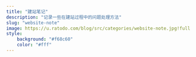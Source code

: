 ```yaml
---
title: "建站笔记"
description: "记录一些在建站过程中的问题处理方法"
slug: "website-note"
image: https://u.ratodo.com/blog/src/categories/website-note.jpg!full
style:
    background: "#f68c60"
    color: "#fff"
---
```

